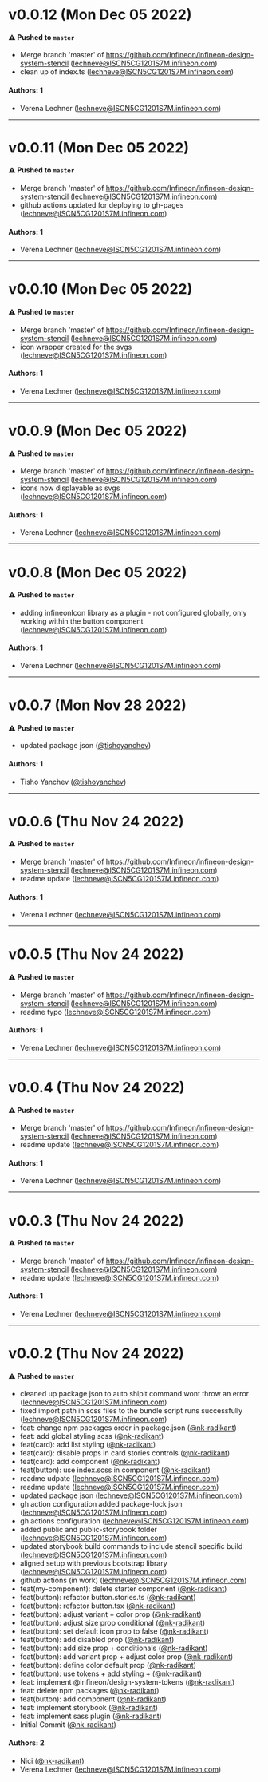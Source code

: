 # v0.0.12 (Mon Dec 05 2022)

#### ⚠️ Pushed to `master`

- Merge branch 'master' of https://github.com/Infineon/infineon-design-system-stencil (lechneve@ISCN5CG1201S7M.infineon.com)
- clean up of index.ts (lechneve@ISCN5CG1201S7M.infineon.com)

#### Authors: 1

- Verena Lechner (lechneve@ISCN5CG1201S7M.infineon.com)

---

# v0.0.11 (Mon Dec 05 2022)

#### ⚠️ Pushed to `master`

- Merge branch 'master' of https://github.com/Infineon/infineon-design-system-stencil (lechneve@ISCN5CG1201S7M.infineon.com)
- github actions updated for deploying to gh-pages (lechneve@ISCN5CG1201S7M.infineon.com)

#### Authors: 1

- Verena Lechner (lechneve@ISCN5CG1201S7M.infineon.com)

---

# v0.0.10 (Mon Dec 05 2022)

#### ⚠️ Pushed to `master`

- Merge branch 'master' of https://github.com/Infineon/infineon-design-system-stencil (lechneve@ISCN5CG1201S7M.infineon.com)
- icon wrapper created for the svgs (lechneve@ISCN5CG1201S7M.infineon.com)

#### Authors: 1

- Verena Lechner (lechneve@ISCN5CG1201S7M.infineon.com)

---

# v0.0.9 (Mon Dec 05 2022)

#### ⚠️ Pushed to `master`

- Merge branch 'master' of https://github.com/Infineon/infineon-design-system-stencil (lechneve@ISCN5CG1201S7M.infineon.com)
- icons now displayable as svgs (lechneve@ISCN5CG1201S7M.infineon.com)

#### Authors: 1

- Verena Lechner (lechneve@ISCN5CG1201S7M.infineon.com)

---

# v0.0.8 (Mon Dec 05 2022)

#### ⚠️ Pushed to `master`

- adding infineonIcon library as a plugin - not configured globally, only working within the button component (lechneve@ISCN5CG1201S7M.infineon.com)

#### Authors: 1

- Verena Lechner (lechneve@ISCN5CG1201S7M.infineon.com)

---

# v0.0.7 (Mon Nov 28 2022)

#### ⚠️ Pushed to `master`

- updated package json ([@tishoyanchev](https://github.com/tishoyanchev))

#### Authors: 1

- Tisho Yanchev ([@tishoyanchev](https://github.com/tishoyanchev))

---

# v0.0.6 (Thu Nov 24 2022)

#### ⚠️ Pushed to `master`

- Merge branch 'master' of https://github.com/Infineon/infineon-design-system-stencil (lechneve@ISCN5CG1201S7M.infineon.com)
- readme update (lechneve@ISCN5CG1201S7M.infineon.com)

#### Authors: 1

- Verena Lechner (lechneve@ISCN5CG1201S7M.infineon.com)

---

# v0.0.5 (Thu Nov 24 2022)

#### ⚠️ Pushed to `master`

- Merge branch 'master' of https://github.com/Infineon/infineon-design-system-stencil (lechneve@ISCN5CG1201S7M.infineon.com)
- readme typo (lechneve@ISCN5CG1201S7M.infineon.com)

#### Authors: 1

- Verena Lechner (lechneve@ISCN5CG1201S7M.infineon.com)

---

# v0.0.4 (Thu Nov 24 2022)

#### ⚠️ Pushed to `master`

- Merge branch 'master' of https://github.com/Infineon/infineon-design-system-stencil (lechneve@ISCN5CG1201S7M.infineon.com)
- readme update (lechneve@ISCN5CG1201S7M.infineon.com)

#### Authors: 1

- Verena Lechner (lechneve@ISCN5CG1201S7M.infineon.com)

---

# v0.0.3 (Thu Nov 24 2022)

#### ⚠️ Pushed to `master`

- Merge branch 'master' of https://github.com/Infineon/infineon-design-system-stencil (lechneve@ISCN5CG1201S7M.infineon.com)
- readme update (lechneve@ISCN5CG1201S7M.infineon.com)

#### Authors: 1

- Verena Lechner (lechneve@ISCN5CG1201S7M.infineon.com)

---

# v0.0.2 (Thu Nov 24 2022)

#### ⚠️ Pushed to `master`

- cleaned up package json to auto shipit command wont throw an error (lechneve@ISCN5CG1201S7M.infineon.com)
- fixed import path in scss files to the bundle script runs successfully (lechneve@ISCN5CG1201S7M.infineon.com)
- feat: change npm packages order in package.json ([@nk-radikant](https://github.com/nk-radikant))
- feat: add global styling scss ([@nk-radikant](https://github.com/nk-radikant))
- feat(card): add list styling ([@nk-radikant](https://github.com/nk-radikant))
- feat(card): disable props in card stories controls ([@nk-radikant](https://github.com/nk-radikant))
- feat(card): add component ([@nk-radikant](https://github.com/nk-radikant))
- feat(button): use index.scss in component ([@nk-radikant](https://github.com/nk-radikant))
- readme udpate (lechneve@ISCN5CG1201S7M.infineon.com)
- readme update (lechneve@ISCN5CG1201S7M.infineon.com)
- updated package json (lechneve@ISCN5CG1201S7M.infineon.com)
- gh action configuration added package-lock json (lechneve@ISCN5CG1201S7M.infineon.com)
- gh actions configuration (lechneve@ISCN5CG1201S7M.infineon.com)
- added public and public-storybook folder (lechneve@ISCN5CG1201S7M.infineon.com)
- updated storybook build commands to include stencil specific build (lechneve@ISCN5CG1201S7M.infineon.com)
- aligned setup with previous bootstrap library (lechneve@ISCN5CG1201S7M.infineon.com)
- github actions (in work) (lechneve@ISCN5CG1201S7M.infineon.com)
- feat(my-component): delete starter component ([@nk-radikant](https://github.com/nk-radikant))
- feat(button): refactor button.stories.ts ([@nk-radikant](https://github.com/nk-radikant))
- feat(button): refactor button.tsx ([@nk-radikant](https://github.com/nk-radikant))
- feat(button): adjust variant + color prop ([@nk-radikant](https://github.com/nk-radikant))
- feat(button): adjust size prop conditional ([@nk-radikant](https://github.com/nk-radikant))
- feat(button): set default icon prop to false ([@nk-radikant](https://github.com/nk-radikant))
- feat(button): add disabled prop ([@nk-radikant](https://github.com/nk-radikant))
- feat(button): add size prop + conditionals ([@nk-radikant](https://github.com/nk-radikant))
- feat(button): add variant prop + adjust color prop ([@nk-radikant](https://github.com/nk-radikant))
- feat(button): define color default prop ([@nk-radikant](https://github.com/nk-radikant))
- feat(button): use tokens + add styling + ([@nk-radikant](https://github.com/nk-radikant))
- feat: implement @infineon/design-system-tokens ([@nk-radikant](https://github.com/nk-radikant))
- feat: delete npm packages ([@nk-radikant](https://github.com/nk-radikant))
- feat(button): add component ([@nk-radikant](https://github.com/nk-radikant))
- feat: implement storybook ([@nk-radikant](https://github.com/nk-radikant))
- feat: implement sass plugin ([@nk-radikant](https://github.com/nk-radikant))
- Initial Commit ([@nk-radikant](https://github.com/nk-radikant))

#### Authors: 2

- Nici ([@nk-radikant](https://github.com/nk-radikant))
- Verena Lechner (lechneve@ISCN5CG1201S7M.infineon.com)
